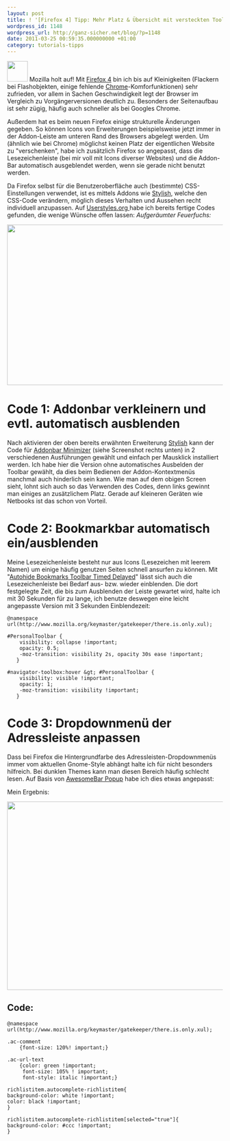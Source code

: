 ```yaml
---
layout: post
title: ! '[Firefox 4] Tipp: Mehr Platz & Übersicht mit versteckten Toolbars'
wordpress_id: 1148
wordpress_url: http://ganz-sicher.net/blog/?p=1148
date: 2011-03-25 00:59:35.000000000 +01:00
category: tutorials-tipps
---
```

<img class="lefticon" title="firefox_icon" src="{{site.url}}/wp-content/uploads/firefox_icon.png" alt="" width="48" height="48" />
Mozilla holt auf! Mit <a href="http://www.mozilla-europe.org/de/">Firefox 4</a> bin ich bis auf Kleinigkeiten (Flackern bei Flashobjekten, einige fehlende <a href="http://www.google.com/chrome?hl=de">Chrome</a>-Komforfunktionen) sehr zufrieden, vor allem in Sachen Geschwindigkeit legt der Browser im Vergleich zu Vorgängerversionen deutlich zu. Besonders der Seitenaufbau ist sehr zügig, häufig auch schneller als bei Googles Chrome.
<!--more-->

Außerdem hat es beim neuen Firefox einige strukturelle Änderungen gegeben. So können Icons von Erweiterungen beispielsweise jetzt immer in der Addon-Leiste am unteren Rand des Browsers abgelegt werden. Um (ähnlich wie bei Chrome) möglichst keinen Platz der eigentlichen Website zu "verschenken", habe ich zusätzlich Firefox so angepasst, dass die Lesezeichenleiste (bei mir voll mit Icons diverser Websites) und die Addon-Bar automatisch ausgeblendet werden, wenn sie gerade nicht benutzt werden.

Da Firefox selbst für die Benutzeroberfläche auch (bestimmte) CSS-Einstellungen verwendet, ist es mittels Addons wie <a href="https://addons.mozilla.org/de/firefox/addon/stylish/">Stylish</a>, welche den CSS-Code verändern, möglich dieses Verhalten und Aussehen recht individuell anzupassen. Auf <a href="http://userstyles.org/">Userstyles.org </a>habe ich bereits fertige Codes gefunden, die wenige Wünsche offen lassen:
<em>Aufgeräumter Feuerfuchs:</em>

<img class="borderimg centered" title="firefox_4" src="{{site.url}}/wp-content/uploads/firefox_4.png" alt="" width="600" height="375" />

Code 1: Addonbar verkleinern und evtl. automatisch ausblenden
==============================================================
Nach aktivieren der oben bereits erwähnten Erweiterung <a href="https://addons.mozilla.org/de/firefox/addon/stylish/">Stylish</a> kann der Code für <a href="http://userstyles.org/styles/39555/addonbar-minimizer">Addonbar Minimizer</a> (siehe Screenshot rechts unten) in 2 verschiedenen Ausführungen gewählt und einfach per Mausklick installiert werden. Ich habe hier die Version ohne automatisches Ausbelden der Toolbar gewählt, da dies beim Bedienen der Addon-Kontextmenüs manchmal auch hinderlich sein kann. Wie man auf dem obigen Screen sieht, lohnt sich auch so das Verwenden des Codes, denn links gewinnt man einiges an zusätzlichem Platz. Gerade auf kleineren Geräten wie Netbooks ist das schon von Vorteil.

Code 2: Bookmarkbar automatisch ein/ausblenden
===============================================
Meine Lesezeichenleiste besteht nur aus Icons (Lesezeichen mit leerem Namen) um einige häufig genutzen Seiten schnell ansurfen zu können. Mit "<a href="http://userstyles.org/styles/41338/firefox-4-autohide-bookmarks-toolbar-timed-delayed">Autohide Bookmarks Toolbar Timed Delayed</a>" lässt sich auch die Lesezeichenleiste bei Bedarf aus- bzw. wieder einblenden. Die dort festgelegte Zeit, die bis zum Ausblenden der Leiste gewartet wird, halte ich mit 30 Sekunden für zu lange, ich benutze deswegen eine leicht angepasste Version mit 3 Sekunden Einblendezeit:

	@namespace url(http://www.mozilla.org/keymaster/gatekeeper/there.is.only.xul);

	#PersonalToolbar {
		visibility: collapse !important;
		opacity: 0.5;
		-moz-transition: visibility 2s, opacity 30s ease !important;
	   }

	#navigator-toolbox:hover &gt; #PersonalToolbar {
		visibility: visible !important;
		opacity: 1;
		-moz-transition: visibility !important;
	   }

Code 3: Dropdownmenü der Adressleiste anpassen
===============================================
Dass bei Firefox die Hintergrundfarbe des Adressleisten-Dropdownmenüs immer vom aktuellen Gnome-Style abhängt halte ich für nicht besonders hilfreich. Bei dunklen Themes kann man diesen Bereich häufig schlecht lesen. Auf Basis von <a href="http://userstyles.org/styles/13324/awesomebar-popup-green-italic">AwesomeBar Popup</a> habe ich dies etwas angepasst:

Mein Ergebnis:

<img class="borderimg centered" title="firefox_4_screen" src="{{site.url}}/wp-content/uploads/firefox_4_screen.png" alt="" width="550" height="440" />

Code:
-----

	@namespace url(http://www.mozilla.org/keymaster/gatekeeper/there.is.only.xul);

	.ac-comment
		{font-size: 120%! important;}

	.ac-url-text
		{color: green !important;
		 font-size: 105% ! important;
		 font-style: italic !important;}

	richlistitem.autocomplete-richlistitem{
	background-color: white !important;
	color: black !important;
	}

	richlistitem.autocomplete-richlistitem[selected="true"]{
	background-color: #ccc !important;
	}

